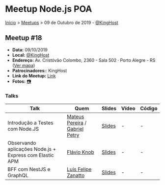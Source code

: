 Meetup Node.js POA
======

[Início](../README.md) > [Meetups](../README.md) > 09 de Outubro de 2019 - [@KingHost](https://www.king.host)

## Meetup #18

* **Data:** 09/10/2019
* **Local:** [@KingHost](https://www.king.host)
* **Endereço:** Av. Cristóvão Colombo, 2360 - Sala 502 · Porto Alegre - RS ([Ver mapa](https://www.google.com/maps/search/?api=1&query=-30.017761%2C-51.197136))
* **Patrocinadores:**: KingHost
* **Link do Meetup:** [Link](https://www.meetup.com/pt-BR/Node-js-Porto-Alegre-Meetup/events/264991870)
* **Fotos:** [:camera:](https://www.meetup.com/pt-BR/Node-js-Porto-Alegre-Meetup/photos/all_photos/?photoAlbumId=30427657)

### Talks

| Talk | Quem | Slides | Vídeo | Código |
| - | - | - | - | - |
| Introdução a Testes com Node.JS | [Mateus Pereira](https://twitter.com/smile_mateus) / [Gabriel Petry](https://twitter.com/gabrielpetry) | [Slides](#) | - | - |
| Observando aplicações Node.js + Express com Elastic APM | [Flávio Knob](https://twitter.com/ffknob) | [Slides](https://docs.google.com/presentation/d/1VJVv4EfEhZYx82-jWkiPJusIjSVuwerBQ6cR6OvBumQ/edit?usp=sharing) | - | - | 
| BFF com NestJS e GraphQL | [Luís Felipe Zanatto](https://twitter.com/felzan) | [Slides](#) | - | - |
